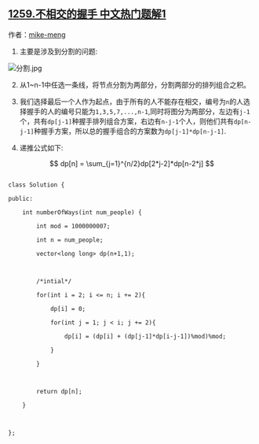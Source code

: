 ## [1259.不相交的握手 中文热门题解1](https://leetcode.cn/problems/handshakes-that-dont-cross/solutions/100000/dp-by-mike-meng-16)

作者：[mike-meng](https://leetcode.cn/u/mike-meng)

1. 主要是涉及到分割的问题:
![分割.jpg](https://pic.leetcode-cn.com/5d7724dfb9318b9b76e0b35c024a1baa62fd56ce353cf746d52966bc1e987379-%E5%88%86%E5%89%B2.jpg)
2. 从1~n-1中任选一条线，将节点分割为两部分，分割两部分的排列组合之积。
3. 我们选择最后一个人作为起点，由于所有的人不能存在相交，编号为```n```的人选择握手的人的编号只能为```1,3,5,7,...,n-1```,同时将图分为两部分，左边有```j-1```个，共有```dp[j-1]```种握手排列组合方案，右边有```n-j-1```个人，则他们共有```dp[n-j-1]```种握手方案，所以总的握手组合的方案数为```dp[j-1]*dp[n-j-1]```.
4. 递推公式如下:
$$ dp[n] = \sum_{j=1}^{n/2}dp[2*j-2]*dp[n-2*j] $$

```
class Solution {
public:
    int numberOfWays(int num_people) {
        int mod = 1000000007;
        int n = num_people;
        vector<long long> dp(n+1,1);
        
        /*intial*/
        for(int i = 2; i <= n; i += 2){
            dp[i] = 0;
            for(int j = 1; j < i; j += 2){
                dp[i] = (dp[i] + (dp[j-1]*dp[i-j-1])%mod)%mod;
            }
        }
        
        return dp[n];
    }
    
};
```